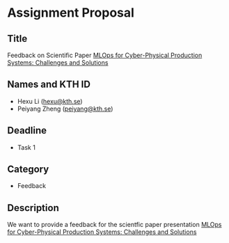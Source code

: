 # Assignment Proposal

## Title

Feedback on Scientific Paper [MLOps for Cyber-Physical Production Systems: Challenges and Solutions](https://github.com/KTH/devops-course/pull/2486)

## Names and KTH ID

  - Hexu Li (hexu@kth.se)
  - Peiyang Zheng (peiyang@kth.se)

## Deadline

- Task 1

## Category

- Feedback

## Description

We want to provide a feedback for the scientfic paper presentation [MLOps for Cyber-Physical Production Systems: Challenges and Solutions](https://github.com/KTH/devops-course/pull/2478)
